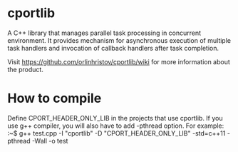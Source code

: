 cportlib
========

A C++ library that manages parallel task processing in concurrent environment. It provides mechanism for asynchronous execution of multiple task handlers and invocation of callback handlers after task completion.

Visit https://github.com/orlinhristov/cportlib/wiki for more information about the product.

How to compile
==============
Define CPORT_HEADER_ONLY_LIB in the projects that use cportlib. If you use g++ compiler, you will also have to add -pthread option. For example:
:~$ g++ test.cpp -I "cportlib" -D "CPORT_HEADER_ONLY_LIB" -std=c++11 -pthread -Wall -o test
